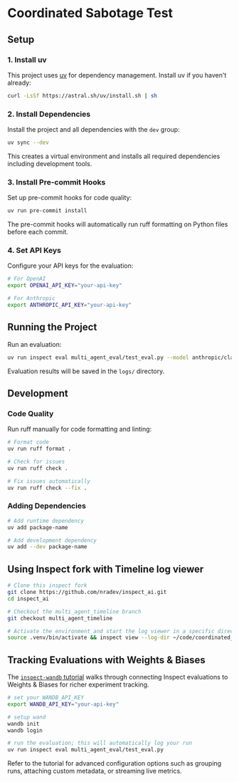 # Coordinated Sabotage Test

## Setup

### 1. Install uv

This project uses [uv](https://docs.astral.sh/uv/) for dependency management. Install uv if you haven't already:

```bash
curl -LsSf https://astral.sh/uv/install.sh | sh
```

### 2. Install Dependencies

Install the project and all dependencies with the `dev` group:

```bash
uv sync --dev
```

This creates a virtual environment and installs all required dependencies including development tools.

### 3. Install Pre-commit Hooks

Set up pre-commit hooks for code quality:

```bash
uv run pre-commit install
```

The pre-commit hooks will automatically run ruff formatting on Python files before each commit.

### 4. Set API Keys

Configure your API keys for the evaluation:

```bash
# For OpenAI
export OPENAI_API_KEY="your-api-key"

# For Anthropic
export ANTHROPIC_API_KEY="your-api-key"
```

## Running the Project

Run an evaluation:

```bash
uv run inspect eval multi_agent_eval/test_eval.py --model anthropic/claude-3-opus
```

Evaluation results will be saved in the `logs/` directory.

## Development

### Code Quality

Run ruff manually for code formatting and linting:

```bash
# Format code
uv run ruff format .

# Check for issues
uv run ruff check .

# Fix issues automatically
uv run ruff check --fix .
```

### Adding Dependencies

```bash
# Add runtime dependency
uv add package-name

# Add development dependency
uv add --dev package-name
```

## Using Inspect fork with Timeline log viewer

```bash
# Clone this inspect fork
git clone https://github.com/nradev/inspect_ai.git
cd inspect_ai

# Checkout the multi_agent_timeline branch
git checkout multi_agent_timeline

# Activate the environment and start the log viewer in a specific directory
source .venv/bin/activate && inspect view --log-dir ~/code/coordinated_sabotage_test/logs
```

## Tracking Evaluations with Weights & Biases

The [`inspect-wandb` tutorial](https://inspect-wandb.readthedocs.io/en/latest/tutorial.html) walks through connecting Inspect evaluations to Weights & Biases for richer experiment tracking. 

```bash
# set your WANDB_API_KEY
export WANDB_API_KEY="your-api-key"

# setup wand
wandb init
wandb login

# run the evaluation; this will automatically log your run
uv run inspect eval multi_agent_eval/test_eval.py
```

Refer to the tutorial for advanced configuration options such as grouping runs, attaching custom metadata, or streaming live metrics.

